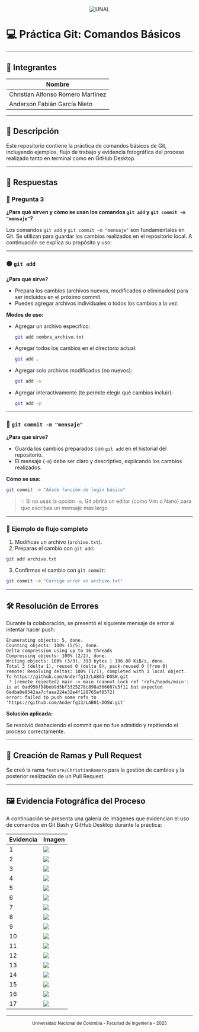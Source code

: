 <div align="center">
  <img src="https://img.shields.io/badge/Universidad-Nacional%20de%20Colombia-green" alt="UNAL" />
</div>

# 💻 Práctica Git: Comandos Básicos

---

## 👥 Integrantes

| Nombre                                 |
|-----------------------------------------|
| Christian Alfonso Romero Martínez       |
| Anderson Fabián García Nieto            |

---

## 📖 Descripción

Este repositorio contiene la práctica de comandos básicos de Git, incluyendo ejemplos, flujo de trabajo y evidencia fotográfica del proceso realizado tanto en terminal como en GitHub Desktop.

---

## 📌 Respuestas

### 🧠 Pregunta 3
**¿Para qué sirven y cómo se usan los comandos `git add` y `git commit -m "mensaje"`?**

Los comandos `git add` y `git commit -m "mensaje"` son fundamentales en Git. Se utilizan para guardar los cambios realizados en el repositorio local. A continuación se explica su propósito y uso:

---

### 🟢 `git add`

**¿Para qué sirve?**

- Prepara los cambios (archivos nuevos, modificados o eliminados) para ser incluidos en el próximo commit.
- Puedes agregar archivos individuales o todos los cambios a la vez.

**Modos de uso:**

- Agregar un archivo específico:
  ```bash
  git add nombre_archivo.txt
  ```
- Agregar todos los cambios en el directorio actual:
  ```bash
  git add .
  ```
- Agregar solo archivos modificados (no nuevos):
  ```bash
  git add -u
  ```
- Agregar interactivamente (te permite elegir qué cambios incluir):
  ```bash
  git add -p
  ```

---

### 🔵 `git commit -m "mensaje"`

**¿Para qué sirve?**

- Guarda los cambios preparados con `git add` en el historial del repositorio.
- El mensaje (`-m`) debe ser claro y descriptivo, explicando los cambios realizados.

**Cómo se usa:**


```bash
git commit -m "Añade función de login básico"
```

> 💡 Si no usas la opción `-m`, Git abrirá un editor (como Vim o Nano) para que escribas un mensaje más largo.

---

### 🧩 Ejemplo de flujo completo

1. Modificas un archivo (`archivo.txt`).
2. Preparas el cambio con `git add`:
  ```bash
  git add archivo.txt
  ```
3. Confirmas el cambio con `git commit`:
  ```bash
  git commit -m "Corrige error en archivo.txt"
  ```

---

## 🛠️ Resolución de Errores

Durante la colaboración, se presentó el siguiente mensaje de error al intentar hacer push:

```text
Enumerating objects: 5, done.
Counting objects: 100% (5/5), done.
Delta compression using up to 16 threads
Compressing objects: 100% (2/2), done.
Writing objects: 100% (3/3), 393 bytes | 196.00 KiB/s, done.
Total 3 (delta 1), reused 0 (delta 0), pack-reused 0 (from 0)
remote: Resolving deltas: 100% (1/1), completed with 1 local object.
To https://github.com/Anderfg13/LAB01-DOSW.git
 ! [remote rejected] main -> main (cannot lock ref 'refs/heads/main': is at 0ad956f98beb9d5bf3325278c898a566087e5f11 but expected 6edba0e8542aa7cfaaa224e32e4f128765ef0572)
error: failed to push some refs to 'https://github.com/Anderfg13/LAB01-DOSW.git'
```

**Solución aplicada:**

Se resolvió deshaciendo el commit que no fue admitido y repitiendo el proceso correctamente.

---

## 🚩 Creación de Ramas y Pull Request

Se creó la rama `feature/ChristianRomero` para la gestión de cambios y la posterior realización de un Pull Request.

---

## 🖼️ Evidencia Fotográfica del Proceso

A continuación se presenta una galería de imágenes que evidencian el uso de comandos en Git Bash y GitHub Desktop durante la práctica:

<div align="center">

| Evidencia | Imagen |
|-----------|--------|
| 1 | ![](pictures/image.png) |
| 2 | ![](pictures/image%20(1).png) |
| 3 | ![](pictures/image%20(2).png) |
| 4 | ![](pictures/image%20(3).png) |
| 5 | ![](pictures/image%20(4).png) |
| 6 | ![](pictures/image%20(5).png) |
| 7 | ![](pictures/image%20(6).png) |
| 8 | ![](pictures/image%20(7).png) |
| 9 | ![](pictures/image%20(8).png) |
| 10 | ![](pictures/image%20(9).png) |
| 11 | ![](pictures/image%20(10).png) |
| 12 | ![](pictures/image%20(11).png) |
| 13 | ![](pictures/imagen%20(2).png) |
| 14 | ![](pictures/imagen%20(3).png) |
| 15 | ![](pictures/imagen%20(4).png) |
| 16 | ![](pictures/imagen%20(5).png) |
| 17 | ![](pictures/imagen%20(6).png) |

</div>

---

<div align="center">
  <sub>Universidad Nacional de Colombia - Facultad de Ingeniería - 2025</sub>
</div>
